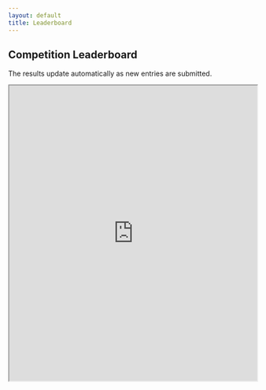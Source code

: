 ```yaml
---
layout: default
title: Leaderboard
---
```


## Competition Leaderboard

The results update automatically as new entries are submitted.

<iframe src="https://docs.google.com/spreadsheets/d/e/1IqbruTQqIsP7_g8dXXSFmJTxSl_3kKARwapnPzySzsE/pubhtml?widget=true&amp;headers=false" width="100%" height="600"></iframe>
